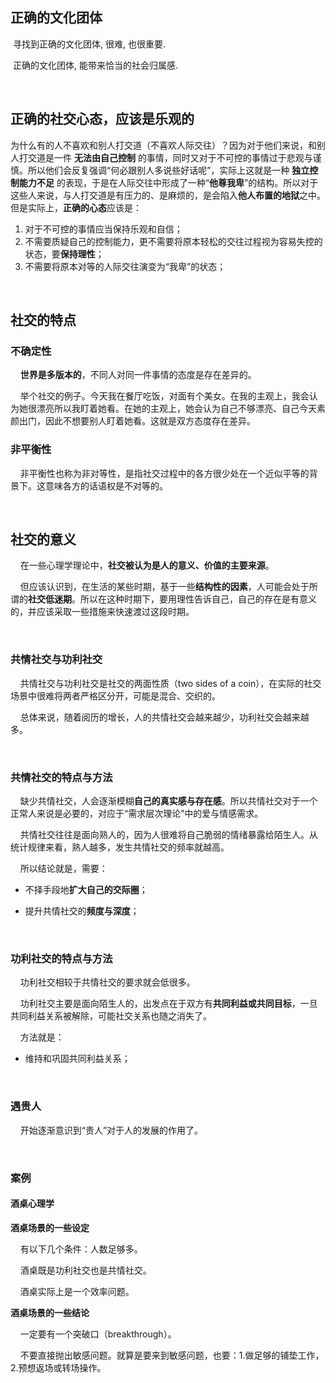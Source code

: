 ## 正确的文化团体

​    寻找到正确的文化团体, 很难, 也很重要. 

​    正确的文化团体, 能带来恰当的社会归属感. 

    

## 正确的社交心态，应该是乐观的

​    为什么有的人不喜欢和别人打交道（不喜欢人际交往）？因为对于他们来说，和别人打交道是一件 **无法由自己控制** 的事情，同时又对于不可控的事情过于悲观与谨慎。所以他们会反复强调“何必跟别人多说些好话呢”，实际上这就是一种 **独立控制能力不足** 的表现，于是在人际交往中形成了一种“**他尊我卑**”的结构。所以对于这些人来说，与人打交道是有压力的、是麻烦的，是会陷入**他人布置的地狱**之中。
​    但是实际上，**正确的心态**应该是：

1. 对于不可控的事情应当保持乐观和自信；
2. 不需要质疑自己的控制能力，更不需要将原本轻松的交往过程视为容易失控的状态，要**保持理性**；
3. 不需要将原本对等的人际交往演变为“我卑”的状态；

    

## 社交的特点

### 不确定性

    **世界是多版本的**，不同人对同一件事情的态度是存在差异的。

    举个社交的例子。今天我在餐厅吃饭，对面有个美女。在我的主观上，我会认为她很漂亮所以我盯着她看。在她的主观上，她会认为自己不够漂亮、自己今天素颜出门，因此不想要别人盯着她看。这就是双方态度存在差异。

### 非平衡性

    非平衡性也称为非对等性，是指社交过程中的各方很少处在一个近似平等的背景下。这意味各方的话语权是不对等的。

    

## 社交的意义

    在一些心理学理论中，**社交被认为是人的意义、价值的主要来源**。

    但应该认识到，在生活的某些时期，基于一些**结构性的因素**，人可能会处于所谓的**社交低迷期**。所以在这种时期下，要用理性告诉自己，自己的存在是有意义的，并应该采取一些措施来快速渡过这段时期。

    

### 共情社交与功利社交

    共情社交与功利社交是社交的两面性质（two sides of a coin），在实际的社交场景中很难将两者严格区分开，可能是混合、交织的。

    总体来说，随着阅历的增长，人的共情社交会越来越少，功利社交会越来越多。

    

### 共情社交的特点与方法

    ﻿缺少共情社交，人会逐渐模糊**自己的真实感与存在感**。所以共情社交对于一个正常人来说是必要的，对应于“需求层次理论”中的爱与情感需求。

    ﻿共情社交往往是面向熟人的，因为人很难将自己脆弱的情绪暴露给陌生人。﻿从统计规律来看，熟人越多，发生共情社交的频率就越高。

    ﻿所以结论就是，需要：

- 不择手段地**扩大自己的交际圈**；

- 提升共情社交的**频度与深度**；

    

### 功利社交的特点与方法

    功利社交相较于共情社交的要求就会低很多。

    功利社交主要是面向陌生人的，出发点在于双方有**共同利益或共同目标**，一旦共同利益关系被解除，可能社交关系也随之消失了。

    方法就是：

- 维持和巩固共同利益关系；

    

### 遇贵人

    开始逐渐意识到“贵人”对于人的发展的作用了。

    

### 案例

#### 酒桌心理学

**酒桌场景的一些设定**

    有以下几个条件：人数足够多。

    酒桌既是功利社交也是共情社交。

    酒桌实际上是一个效率问题。

**酒桌场景的一些结论**

    一定要有一个突破口（breakthrough）。

    不要直接抛出敏感问题。就算是要来到敏感问题，也要：1.做足够的铺垫工作，2.预想返场或转场操作。
